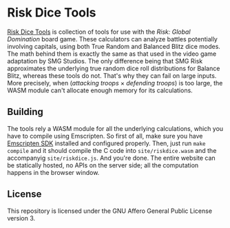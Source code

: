 # Risk Dice Tools

[Risk Dice Tools](https://riskdice.masflam.com) is collection of tools for use with the *Risk: Global Domination* board game.
These calculators can analyze battles potentially involving capitals, using both
True Random and Balanced Blitz dice modes. The math behind them is exactly
the same as that used in the video game adaptation by SMG Studios. The only difference
being that SMG Risk approximates the underlying true random dice roll distributions for
Balance Blitz, whereas these tools do not. That's why they can fail on large inputs.
More precisely, when (*attacking troops* &times; *defending troops*) is too large,
the WASM module can't allocate enough memory for its calculations.

## Building

The tools rely a WASM module for all the underlying calculations, which you have to compile using Emscripten.
So first of all, make sure you have [Emscripten SDK](https://emscripten.org/docs/getting_started/downloads.html) installed and configured properly.
Then, just run `make compile` and it should compile the C code into `site/riskdice.wasm` and the accompanyig `site/riskdice.js`.
And you're done. The entire website can be statically hosted, no APIs on the server side; all the computation happens in the browser window.

## License

This repository is licensed under the GNU Affero General Public License version 3.
